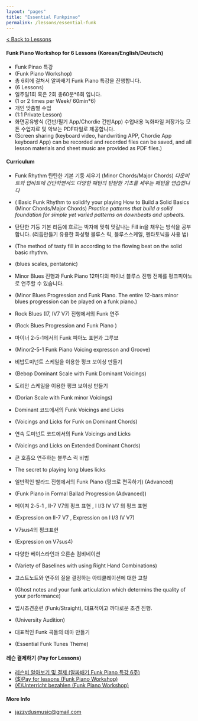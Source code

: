 ```yaml
---
layout: "pages"
title: "Essential Funkpinao"
permalink: /lessons/essential-funk
---
```

<a href="/lessons">< Back to Lessons</a>

#### Funk Piano Workshop for 6 Lessons (Korean/English/Deutsch)

- Funk Pinao 특강 
- (Funk Piano Workshop)
- 총 6회에 걸쳐서 알짜배기 Funk Piano 특강을 진행합니다. 
- (6 Lessons)
- 일주일1회 혹은 2회 총60분*6회 입니다. 
- (1 or 2 times per Week/ 60min*6)
- 개인 맞춤별 수업 
- (1:1 Private Lesson)
- 화면공유방식 (건반/필기 App/Chordie 건반App) 수업내용 녹화파일 저장가능 모든 수업자료 및 악보는  PDF파일로 제공합니다.
- (Screen sharing (keyboard video, handwriting APP, Chordie App keyboard App) can be recorded and recorded files can be saved, and all lesson materials and sheet music are provided as PDF files.)

#### Curriculum
- Funk Rhythm 탄탄한 기본 기둥 세우기 (Minor Chords/Major Chords)
*다운비트와 업비트에 간단하면서도 다양한 패턴의 탄탄한 기초를 세우는 패턴을 연습합니다*
- ( Basic Funk Rhythm to solidify your playing How to Build a Solid Basics (Minor Chords/Major Chords)
*Practice patterns that build a solid foundation for simple yet varied patterns on downbeats and upbeats.*


- 탄탄한 기둥 기본 리듬에 흐르는 박자에 맞춰 맛갈나는 Fill in을 채우는 방식을 
공부합니다. (리듬만들기 유용한 화성형 블루스 릭, 블루스스케일, 펜타토닉을 사용 법) 
- (The method of tasty fill in according to the flowing beat on the solid basic rhythm.
- (blues scales, pentatonic)


- Minor Blues 진행과 Funk Piano 12마디의 마이너 블루스 진행 전체를 펑크피아노로 연주할 수 있습니다.
- (Minor Blues Progression and Funk Piano. The entire 12-bars minor blues progression can be played on a funk piano.)


- Rock Blues (I7, IV7 V7) 진행에서의 Funk 연주 
- (Rock Blues Progression and Funk Piano )


- 마이너 2-5-1에서의 Funk 피아노 표현과 그루브 
- (Minor2-5-1 Funk Piano Voicing expresson and Groove)
  

- 비밥도미넌트 스케일을 이용한 펑크 보이싱 만들기 
- (Bebop Dominant Scale with Funk Dominant Voicings)


- 도리안 스케일을 이용한 펑크 보이싱 만들기 
- (Dorian Scale with Funk minor Voicings) 


- Dominant 코드에서의 Funk Voicings and Licks 
- (Voicings and Licks for Funk on Dominant Chords)


- 연속 도미넌트 코드에서의 Funk Voicings and Licks
- (Voicings and Licks on Extended Dominant Chords)

- 큰 호흡으 연주하는 블루스 릭 비법
- The secret to playing long blues licks


- 일반적인 발라드 진행에서의 Funk Piano (펑크로 편곡하기) (Advanced)
- (Funk Piano in Formal Ballad Progression (Advanced))


- 메이져 2-5-1 , II-7 V7의 펑크 표현 , I  I/3 IV V7 의 펑크 표현
- (Expression on II-7 V7 , Expression on I I/3 IV V7)


- V7sus4의 펑크표현
- (Expression on V7sus4)


- 다양한 베이스라인과 오른손 컴비네이션 
- (Variety of Baselines with using Right Hand Combinations)  


- 고스트노트와 연주의 질을 결정하는 아티큘레이션에 대한 고찰 
- (Ghost notes and your funk articulation which determins the quality of your performance)


- 입시초견훈련 (Funk/Straight), 대표적이고 까다로운 초견 진행. 
- (University Audition)


- 대표적인 Funk 곡들의 테마 만들기 
- (Essential Funk Tunes Theme)

#### 레슨 결제하기 (Pay for Lessons)
- <a href="https://jazzydusmusic.gumroad.com/l/kyjzp" target="_blank"> 레슨비 알아보기 및 결제 (알짜배기 Funk Piano 특강 6주)</a> 
- <a href="http://jazzydusmusic.gumroad.com/l/nnxst" target="_blank"> ($)Pay for lessons (Funk Piano Workshop)</a>
- <a href="http://jazzydusmusic.gumroad.com/l/egqokm" target="_blank"> (€)Unterricht bezahlen (Funk Piano Workshop)</a>
  
#### More Info
- jazzydusmusic@gmail.com 






